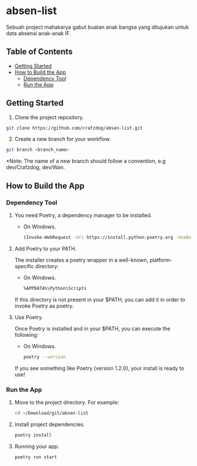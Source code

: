 # absen-list

Sebuah project mahakarya gabut buatan anak bangsa yang ditujukan untuk data absensi anak-anak IF.

## Table of Contents

- [Getting Started](#getting-started)
- [How to Build the App](#how-to-build-the-app)
  - [Dependency Tool](#dependency-tool)
  - [Run the App](#run-the-app)

## Getting Started

1. Clone the project repository.

```bash
git clone https://github.com/crafzdog/absen-list.git
```

2. Create a new branch for your workflow.

```bash
git branch <branch_name>
```
*Note: The name of a new branch should follow a convention, e.g dev/Crafzdog, dev/Wan.


## How to Build the App

### Dependency Tool

1. You need Poetry, a dependency manager to be installed.

    * On Windows.
  
      ```bash
      (Invoke-WebRequest -Uri https://install.python-poetry.org -UseBasicParsing).Content | py -
      ```

2. Add Poetry to your PATH.

   The installer creates a poetry wrapper in a well-known, platform-specific directory:

     * On Windows.
  
       ```bash
       %APPDATA%\Python\Scripts
       ```

   If this directory is not present in your $PATH, you can add it in order to invoke Poetry as poetry.

3. Use Poetry.

   Once Poetry is installed and in your $PATH, you can execute the following:

      * On Windows.
    
        ```bash
        poetry --version
        ```

   If you see something like Poetry (version 1.2.0), your install is ready to use!


### Run the App

1. Move to the project directory. For example:

   ```bash
   cd ~/Download/git/absen-list
   ```

2. Install project dependencies.

   ```bash
   poetry install
   ```

3. Running your app.

   ```bash
   poetry run start
   ```

